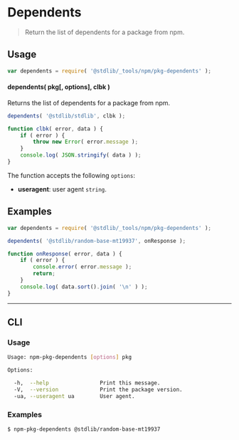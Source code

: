 <!--

@license Apache-2.0

Copyright (c) 2022 The Stdlib Authors.

Licensed under the Apache License, Version 2.0 (the "License");
you may not use this file except in compliance with the License.
You may obtain a copy of the License at

   http://www.apache.org/licenses/LICENSE-2.0

Unless required by applicable law or agreed to in writing, software
distributed under the License is distributed on an "AS IS" BASIS,
WITHOUT WARRANTIES OR CONDITIONS OF ANY KIND, either express or implied.
See the License for the specific language governing permissions and
limitations under the License.

-->

# Dependents

> Return the list of dependents for a package from npm.

<!-- Section to include introductory text. Make sure to keep an empty line after the intro `section` element and another before the `/section` close. -->

<section class="intro">

</section>

<!-- /.intro -->

<!-- Package usage documentation. -->

<section class="usage">

## Usage

```javascript
var dependents = require( '@stdlib/_tools/npm/pkg-dependents' );
```

<a name="dependents"></a>

#### dependents( pkg\[, options], clbk )

Returns the list of dependents for a package from npm.

```javascript
dependents( '@stdlib/stdlib', clbk );

function clbk( error, data ) {
    if ( error ) {
        throw new Error( error.message );
    }
    console.log( JSON.stringify( data ) );
}
```

The function accepts the following `options`:

-   **useragent**: user agent `string`.

</section>

<!-- /.usage -->

<!-- Package usage notes. Make sure to keep an empty line after the `section` element and another before the `/section` close. -->

<section class="notes">

</section>

<!-- /.notes -->

<!-- Package usage examples. -->

<section class="examples">

## Examples

<!-- eslint no-undef: "error" -->

```javascript
var dependents = require( '@stdlib/_tools/npm/pkg-dependents' );

dependents( '@stdlib/random-base-mt19937', onResponse );

function onResponse( error, data ) {
    if ( error ) {
        console.error( error.message );
        return;
    }
    console.log( data.sort().join( '\n' ) );
}
```

</section>

<!-- /.examples -->

<!-- Section for describing a command-line interface. -->

* * *

<section class="cli">

## CLI

<!-- CLI usage documentation. -->

<section class="usage">

### Usage

```bash
Usage: npm-pkg-dependents [options] pkg

Options:

  -h,  --help                Print this message.
  -V,  --version             Print the package version.
  -ua, --useragent ua        User agent.
```

</section>

<!-- /.usage -->

<!-- CLI usage notes. Make sure to keep an empty line after the `section` element and another before the `/section` close. -->

<section class="notes">

</section>

<!-- /.notes -->

<!-- CLI usage examples. -->

<section class="examples">

### Examples

```bash
$ npm-pkg-dependents @stdlib/random-base-mt19937
```

</section>

<!-- /.examples -->

</section>

<!-- /.cli -->

<!-- Section to include cited references. If references are included, add a horizontal rule *before* the section. Make sure to keep an empty line after the `section` element and another before the `/section` close. -->

<section class="references">

</section>

<!-- /.references -->

<!-- Section for related `stdlib` packages. Do not manually edit this section, as it is automatically populated. -->

<section class="related">

</section>

<!-- /.related -->

<!-- Section for all links. Make sure to keep an empty line after the `section` element and another before the `/section` close. -->

<section class="links">

</section>

<!-- /.links -->
